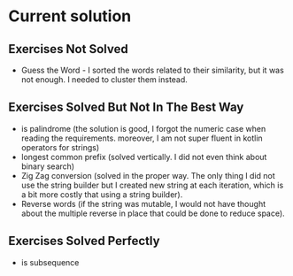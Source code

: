 # Current solution

## Exercises Not Solved
- Guess the Word - I sorted the words related to their similarity, but it was not enough. I needed to cluster them instead.

## Exercises Solved But Not In The Best Way
- is palindrome (the solution is good, I forgot the numeric case when reading the requirements. moreover, I am not super fluent in kotlin operators for strings)
- longest common prefix (solved vertically. I did not even think about binary search)
- Zig Zag conversion (solved in the proper way. The only thing I did not use the string builder but I created new string at each iteration, which is a bit more costly that using a string builder).
- Reverse words (if the string was mutable, I would not have thought about the multiple reverse in place that could be done to reduce space).

## Exercises Solved Perfectly
- is subsequence